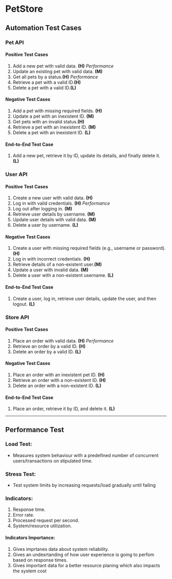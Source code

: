 # PetStore

## Automation Test Cases

### Pet API

#### Positive Test Cases
1. Add a new pet with valid data. **(H)** _Performance_
2. Update an existing pet with valid data. **(M)**
3. Get all pets by a status.**(H)** _Performance_
4. Retrieve a pet with a valid ID.**(H)**
5. Delete a pet with a valid ID.**(L)**

#### Negative Test Cases
1. Add a pet with missing required fields. **(H)**
2. Update a pet with an inexistent ID. **(M)**
3. Get pets with an invalid status.**(H)**
4. Retrieve a pet with an inexistent ID. **(M)**
5. Delete a pet with an inexistent ID. **(L)**

#### End-to-End Test Case
1. Add a new pet, retrieve it by ID, update its details, and finally delete it. **(L)**

### User API

#### Positive Test Cases
1. Create a new user with valid data. **(H)**
2. Log in with valid credentials. **(H)** _Performance_
3. Log out after logging in. **(M)**
4. Retrieve user details by username. **(M)**
5. Update user details with valid data. **(M)**
6. Delete a user by username. **(L)**

#### Negative Test Cases
1. Create a user with missing required fields (e.g., username or password). **(H)**
2. Log in with incorrect credentials. **(H)**
3. Retrieve details of a non-existent user.**(M)**
4. Update a user with invalid data. **(M)**
5. Delete a user with a non-existent username. **(L)**

#### End-to-End Test Case
1. Create a user, log in, retrieve user details, update the user, and then logout. **(L)**

### Store API

#### Positive Test Cases
1. Place an order with valid data. **(H)** _Performance_
2. Retrieve an order by a valid ID. **(H)**
3. Delete an order by a valid ID. **(L)**

#### Negative Test Cases
1. Place an order with an inexistent pet ID. **(H)**
2. Retrieve an order with a non-existent ID. **(H)**
3. Delete an order with a non-existent ID. **(L)**

#### End-to-End Test Case
1. Place an order, retrieve it by ID, and delete it. **(L)**

---
## Performance Test

### Load Test:
* Measures system behaviour with a predefined number of concurrent users/transactions on stipulated time.

### Stress Test:
* Test system limits by increasing requests/load gradually until failing

### Indicators:
1. Response time.
2. Error rate.
3. Processed request per second.
4. System/resource utilization.

#### Indicators Importance:
1. Gives imprtanes data about system reliability.
2. Gives an undesrtanding of how user experience is going to perfom based on response times.
3. Gives important data for a better resource planing which also impacts the system cost